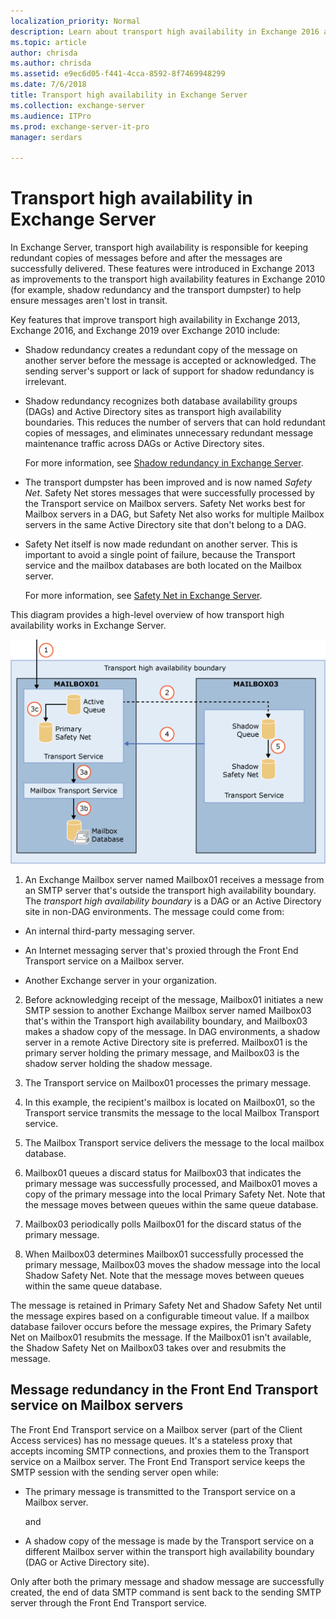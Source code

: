 ```yaml
---
localization_priority: Normal
description: Learn about transport high availability in Exchange 2016 and Exchange 2019 and the features that improve the reliability of message delivery.
ms.topic: article
author: chrisda
ms.author: chrisda
ms.assetid: e9ec6d05-f441-4cca-8592-8f7469948299
ms.date: 7/6/2018
title: Transport high availability in Exchange Server
ms.collection: exchange-server
ms.audience: ITPro
ms.prod: exchange-server-it-pro
manager: serdars

---
```


# Transport high availability in Exchange Server

In Exchange Server, transport high availability is responsible for keeping redundant copies of messages before and after the messages are successfully delivered. These features were introduced in Exchange 2013 as improvements to the transport high availability features in Exchange 2010 (for example, shadow redundancy and the transport dumpster) to help ensure messages aren't lost in transit.
  
Key features that improve transport high availability in Exchange 2013, Exchange 2016, and Exchange 2019 over Exchange 2010 include:
  
- Shadow redundancy creates a redundant copy of the message on another server before the message is accepted or acknowledged. The sending server's support or lack of support for shadow redundancy is irrelevant.
    
- Shadow redundancy recognizes both database availability groups (DAGs) and Active Directory sites as transport high availability boundaries. This reduces the number of servers that can hold redundant copies of messages, and eliminates unnecessary redundant message maintenance traffic across DAGs or Active Directory sites.
    
    For more information, see [Shadow redundancy in Exchange Server](shadow-redundancy.md).
    
- The transport dumpster has been improved and is now named *Safety Net*. Safety Net stores messages that were successfully processed by the Transport service on Mailbox servers. Safety Net works best for Mailbox servers in a DAG, but Safety Net also works for multiple Mailbox servers in the same Active Directory site that don't belong to a DAG.
    
- Safety Net itself is now made redundant on another server. This is important to avoid a single point of failure, because the Transport service and the mailbox databases are both located on the Mailbox server.
    
    For more information, see [Safety Net in Exchange Server](safety-net.md).
    
This diagram provides a high-level overview of how transport high availability works in Exchange Server.
  
![Transport high availability overview](../../media/ITPro_Transport_TransportHAOverview.gif)
  
1. An Exchange Mailbox server named Mailbox01 receives a message from an SMTP server that's outside the transport high availability boundary. The *transport high availability boundary* is a DAG or an Active Directory site in non-DAG environments. The message could come from: 
    
  - An internal third-party messaging server.
    
  - An Internet messaging server that's proxied through the Front End Transport service on a Mailbox server.
    
  - Another Exchange server in your organization.
    
2. Before acknowledging receipt of the message, Mailbox01 initiates a new SMTP session to another Exchange Mailbox server named Mailbox03 that's within the Transport high availability boundary, and Mailbox03 makes a shadow copy of the message. In DAG environments, a shadow server in a remote Active Directory site is preferred. Mailbox01 is the primary server holding the primary message, and Mailbox03 is the shadow server holding the shadow message.
    
3. The Transport service on Mailbox01 processes the primary message.
    
1. In this example, the recipient's mailbox is located on Mailbox01, so the Transport service transmits the message to the local Mailbox Transport service.
    
2. The Mailbox Transport service delivers the message to the local mailbox database.
    
3. Mailbox01 queues a discard status for Mailbox03 that indicates the primary message was successfully processed, and Mailbox01 moves a copy of the primary message into the local Primary Safety Net. Note that the message moves between queues within the same queue database.
    
4. Mailbox03 periodically polls Mailbox01 for the discard status of the primary message.
    
5. When Mailbox03 determines Mailbox01 successfully processed the primary message, Mailbox03 moves the shadow message into the local Shadow Safety Net. Note that the message moves between queues within the same queue database.
    
The message is retained in Primary Safety Net and Shadow Safety Net until the message expires based on a configurable timeout value. If a mailbox database failover occurs before the message expires, the Primary Safety Net on Mailbox01 resubmits the message. If the Mailbox01 isn't available, the Shadow Safety Net on Mailbox03 takes over and resubmits the message.
  
## Message redundancy in the Front End Transport service on Mailbox servers

The Front End Transport service on a Mailbox server (part of the Client Access services) has no message queues. It's a stateless proxy that accepts incoming SMTP connections, and proxies them to the Transport service on a Mailbox server. The Front End Transport service keeps the SMTP session with the sending server open while:
  
- The primary message is transmitted to the Transport service on a Mailbox server.
    
    and
    
- A shadow copy of the message is made by the Transport service on a different Mailbox server within the transport high availability boundary (DAG or Active Directory site).
    
Only after both the primary message and shadow message are successfully created, the end of data SMTP command is sent back to the sending SMTP server through the Front End Transport service.
  


